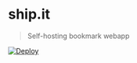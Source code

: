 # ship.it

> Self-hosting bookmark webapp

[![Deploy](https://www.herokucdn.com/deploy/button.svg)](https://heroku.com/deploy)
